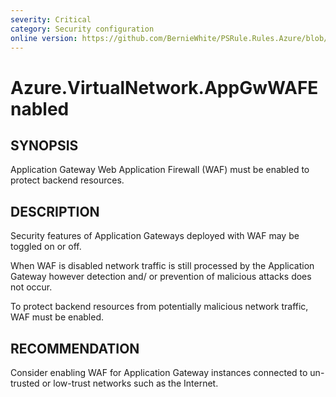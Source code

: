 ```yaml
---
severity: Critical
category: Security configuration
online version: https://github.com/BernieWhite/PSRule.Rules.Azure/blob/master/docs/rules/en/Azure.VirtualNetwork.AppGwWAFEnabled.md
---
```


# Azure.VirtualNetwork.AppGwWAFEnabled

## SYNOPSIS

Application Gateway Web Application Firewall (WAF) must be enabled to protect backend resources.

## DESCRIPTION

Security features of Application Gateways deployed with WAF may be toggled on or off.

When WAF is disabled network traffic is still processed by the Application Gateway however detection and/ or prevention of malicious attacks does not occur.

To protect backend resources from potentially malicious network traffic, WAF must be enabled.

## RECOMMENDATION

Consider enabling WAF for Application Gateway instances connected to un-trusted or low-trust networks such as the Internet.
